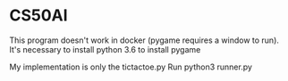 # CS50AI
This program doesn't work in docker (pygame requires a window to run).
It's necessary to install python 3.6 to install pygame

My implementation is only the tictactoe.py
Run python3 runner.py

